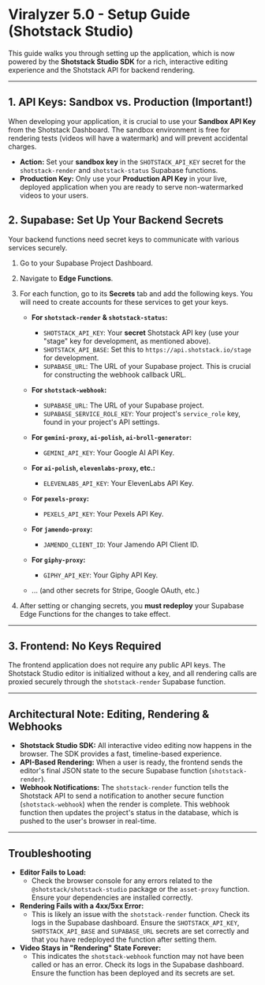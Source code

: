 # Viralyzer 5.0 - Setup Guide (Shotstack Studio)

This guide walks you through setting up the application, which is now powered by the **Shotstack Studio SDK** for a rich, interactive editing experience and the Shotstack API for backend rendering.

---

## 1. API Keys: Sandbox vs. Production (Important!)

When developing your application, it is crucial to use your **Sandbox API Key** from the Shotstack Dashboard. The sandbox environment is free for rendering tests (videos will have a watermark) and will prevent accidental charges.

- **Action:** Set your **sandbox key** in the `SHOTSTACK_API_KEY` secret for the `shotstack-render` and `shotstack-status` Supabase functions.
- **Production Key:** Only use your **Production API Key** in your live, deployed application when you are ready to serve non-watermarked videos to your users.

## 2. Supabase: Set Up Your Backend Secrets

Your backend functions need secret keys to communicate with various services securely.

1.  Go to your Supabase Project Dashboard.
2.  Navigate to **Edge Functions**.
3.  For each function, go to its **Secrets** tab and add the following keys. You will need to create accounts for these services to get your keys.

    *   **For `shotstack-render` & `shotstack-status`:**
        *   `SHOTSTACK_API_KEY`: Your **secret** Shotstack API key (use your "stage" key for development, as mentioned above).
        *   `SHOTSTACK_API_BASE`: Set this to `https://api.shotstack.io/stage` for development.
        *   `SUPABASE_URL`: The URL of your Supabase project. This is crucial for constructing the webhook callback URL.

    *   **For `shotstack-webhook`:**
        *   `SUPABASE_URL`: The URL of your Supabase project.
        *   `SUPABASE_SERVICE_ROLE_KEY`: Your project's `service_role` key, found in your project's API settings.

    *   **For `gemini-proxy`, `ai-polish`, `ai-broll-generator`:**
        *   `GEMINI_API_KEY`: Your Google AI API Key.
    
    *   **For `ai-polish`, `elevenlabs-proxy`, etc.:**
        *   `ELEVENLABS_API_KEY`: Your ElevenLabs API Key.
    
    *   **For `pexels-proxy`:**
        *   `PEXELS_API_KEY`: Your Pexels API Key.
        
    *   **For `jamendo-proxy`:**
        *   `JAMENDO_CLIENT_ID`: Your Jamendo API Client ID.

    *   **For `giphy-proxy`:**
        *   `GIPHY_API_KEY`: Your Giphy API Key.
    
    *   ... (and other secrets for Stripe, Google OAuth, etc.)

4.  After setting or changing secrets, you **must redeploy** your Supabase Edge Functions for the changes to take effect.

---

## 3. Frontend: No Keys Required

The frontend application does not require any public API keys. The Shotstack Studio editor is initialized without a key, and all rendering calls are proxied securely through the `shotstack-render` Supabase function.

---

## Architectural Note: Editing, Rendering & Webhooks

-   **Shotstack Studio SDK:** All interactive video editing now happens in the browser. The SDK provides a fast, timeline-based experience.
-   **API-Based Rendering:** When a user is ready, the frontend sends the editor's final JSON state to the secure Supabase function (`shotstack-render`).
-   **Webhook Notifications:** The `shotstack-render` function tells the Shotstack API to send a notification to another secure function (`shotstack-webhook`) when the render is complete. This webhook function then updates the project's status in the database, which is pushed to the user's browser in real-time.

---

## Troubleshooting

-   **Editor Fails to Load:**
    -   Check the browser console for any errors related to the `@shotstack/shotstack-studio` package or the `asset-proxy` function. Ensure your dependencies are installed correctly.
-   **Rendering Fails with a 4xx/5xx Error:**
    -   This is likely an issue with the `shotstack-render` function. Check its logs in the Supabase dashboard. Ensure the `SHOTSTACK_API_KEY`, `SHOTSTACK_API_BASE` and `SUPABASE_URL` secrets are set correctly and that you have redeployed the function after setting them.
-   **Video Stays in "Rendering" State Forever:**
    -   This indicates the `shotstack-webhook` function may not have been called or has an error. Check its logs in the Supabase dashboard. Ensure the function has been deployed and its secrets are set.